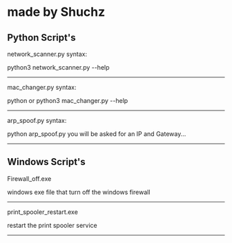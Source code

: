 # made by Shuchz
Python Script's
----------------------

network_scanner.py syntax:

python3 network_scanner.py --help

---------------------------------------------

mac_changer.py syntax:

python or python3 mac_changer.py --help

---------------------------------------------

arp_spoof.py syntax:

python arp_spoof.py
you will be asked for an IP and Gateway...

---------------------------------------------

Windows Script's
-------------------------

Firewall_off.exe

windows exe file that turn off the windows firewall

----------------------------------------------

print_spooler_restart.exe

restart the print spooler service

-----------------------------------------------
